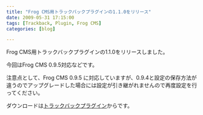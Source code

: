 ```yaml
---
title: "Frog CMS用トラックバックプラグインの1.1.0をリリース"
date: 2009-05-31 17:15:00
tags: [Trackback, Plugin, Frog CMS]
categories: [blog]

---
```


Frog CMS用トラックバックプラグインの1.1.0をリリースしました。

今回はFrog CMS 0.9.5対応などです。

注意点として、Frog CMS 0.9.5 に対応していますが、0.9.4と設定の保存方法が違うのでアップグレードした場合には設定が引き継がれませんので再度設定を行ってください。

ダウンロードは[トラックバックプラグイン][1]からです。

 [1]: /php/frog-cms/trackback-plugin